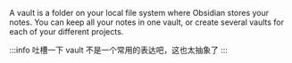 A vault is a folder on your local file system where Obsidian stores your notes. You can keep all your notes in one vault, or create several vaults for each of your different projects.

:::info 吐槽一下
vault 不是一个常用的表达吧，这也太抽象了
:::
